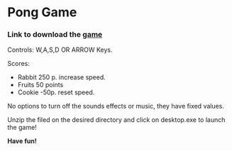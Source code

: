
# Pong Game

### Link to download the [game](https://1ai-13.itch.io/snake-game)

Controls:
W,A,S,D OR ARROW Keys.

Scores:
- Rabbit 250 p. increase speed.
- Fruits 50 points
- Cookie -50p. reset speed.

No options to turn off the sounds effects or music, they have fixed values.

Unzip the filed on the desired directory and click on desktop.exe to launch the game!

**Have fun!**
